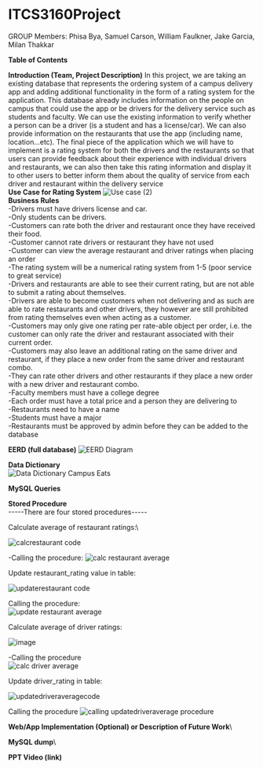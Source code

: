 # ITCS3160Project
GROUP Members: Phisa Bya, Samuel Carson, William Faulkner, Jake Garcia, Milan Thakkar

**Table of Contents**

**Introduction (Team, Project Description)**
In this project, we are taking an existing database that represents the ordering system of a campus delivery app and adding additional functionality in the form of a rating system for the application. This database already includes information on the people on campus that could use the app or be drivers for the delivery service such as students and faculty. We can use the existing information to verify whether a person can be a driver (is a student and has a license/car). We can also provide information on the restaurants that use the app (including name,  location...etc). The final piece of the application which we will have to implement is a rating system for both the drivers and the restaurants so that users can provide feedback about their experience with individual drivers and restaurants, we can also then take this rating information and display it to other users to better inform them about the quality of service from each driver and restaurant within the delivery service\
**Use Case for Rating System**
![Use case (2)](https://user-images.githubusercontent.com/46977818/99899190-57288080-2c75-11eb-9157-a4c3161c65be.jpg)\
**Business Rules** \
-Drivers must have drivers license and car.\
-Only students can be drivers.\
-Customers can rate both the driver and restaurant once they have received their food.\
-Customer cannot rate drivers or restaurant they have not used\
-Customer can view the average restaurant and driver ratings when placing an order\
-The rating system will be a numerical rating system from 1-5 (poor service to great service)\
-Drivers and restaurants are able to see their current rating, but are not able to submit a rating about themselves.\
-Drivers are able to become customers when not delivering and as such are able to rate restaurants and other drivers, they however are still prohibited from rating themselves even when acting as a customer.\
-Customers may only give one rating per rate-able object per order, i.e. the customer can only rate the driver and restaurant associated with their current order. \
-Customers may also leave an additional rating on the same driver and restaurant, if they place a new order from the same driver and restaurant combo.\
-They can rate other drivers and other restaurants if they place a new order with a new driver and restaurant combo. \
-Faculty members must have a college degree  \
-Each order must have a total price and a person they are delivering to\
-Restaurants need to have a name\
-Students must have a major\
-Restaurants must be approved by admin before they can be added to the database

**EERD (full database)** 
![EERD Diagram](https://user-images.githubusercontent.com/29802691/99917504-bc648c00-2cde-11eb-99d6-e77224df4052.png)

**Data Dictionary**\
![Data Dictionary Campus Eats](https://user-images.githubusercontent.com/29802691/99918484-326bf180-2ce5-11eb-98e4-f26e2e1b681a.png)

**MySQL Queries**



**Stored Procedure**\
-----There are four stored procedures-----

Calculate average of restaurant ratings:\

![calcrestaurant code](https://user-images.githubusercontent.com/29802691/101305242-38e38880-3810-11eb-9478-1b2be25f7950.PNG)

-Calling the procedure:
![calc restaurant average](https://user-images.githubusercontent.com/29802691/101304958-7eec1c80-380f-11eb-881a-8fc82693ace1.PNG)

Update restaurant_rating value in table:

![updaterestaurant code](https://user-images.githubusercontent.com/29802691/101305266-4862d180-3810-11eb-8338-83b71e011c0d.PNG)

Calling the procedure:\
![update restaurant average](https://user-images.githubusercontent.com/29802691/101305005-9a572780-380f-11eb-8957-52453809548f.PNG)

Calculate average of driver ratings:

![image](https://user-images.githubusercontent.com/29802691/101305999-d7241e00-3811-11eb-9ddc-bb82f50fc3f8.png)

-Calling the procedure\
![calc driver average](https://user-images.githubusercontent.com/29802691/101305659-29b10a80-3811-11eb-8124-e6e91832c950.PNG)

Update driver_rating in table:

![updatedriveraveragecode](https://user-images.githubusercontent.com/29802691/101306058-f458ec80-3811-11eb-8b74-728b279f8073.PNG)


Calling the procedure
![calling updatedriveraverage procedure](https://user-images.githubusercontent.com/29802691/101306282-7a753300-3812-11eb-848b-3ea8e22db341.PNG)



**Web/App Implementation (Optional) or Description of Future Work**\

**MySQL dump**\


**PPT Video (link)**

